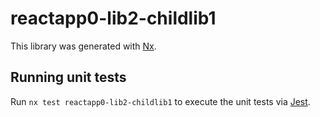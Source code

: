 # reactapp0-lib2-childlib1

This library was generated with [Nx](https://nx.dev).

## Running unit tests

Run `nx test reactapp0-lib2-childlib1` to execute the unit tests via [Jest](https://jestjs.io).

